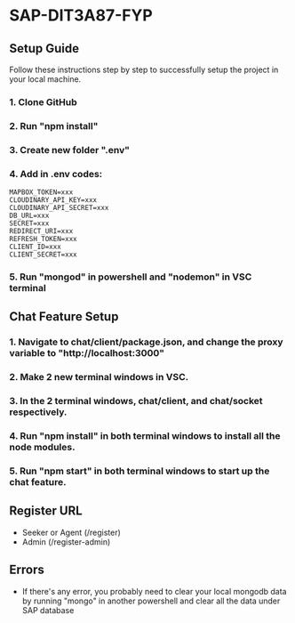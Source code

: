 # SAP-DIT3A87-FYP


## Setup Guide
Follow these instructions step by step to successfully setup the project in your local machine.
### 1. Clone GitHub
### 2. Run "npm install"
### 3. Create new folder ".env"
### 4. Add in .env codes:
```
MAPBOX_TOKEN=xxx
CLOUDINARY_API_KEY=xxx
CLOUDINARY_API_SECRET=xxx
DB_URL=xxx
SECRET=xxx
REDIRECT_URI=xxx
REFRESH_TOKEN=xxx
CLIENT_ID=xxx
CLIENT_SECRET=xxx
```
### 5. Run "mongod" in powershell and "nodemon" in VSC terminal

## Chat Feature Setup
### 1. Navigate to chat/client/package.json, and change the proxy variable to "http://localhost:3000"
### 2. Make 2 new terminal windows in VSC.
### 3. In the 2 terminal windows, chat/client, and chat/socket respectively.
### 4. Run "npm install" in both terminal windows to install all the node modules.
### 5. Run "npm start" in both terminal windows to start up the chat feature.

## Register URL

* Seeker or Agent (/register)
* Admin (/register-admin)

## Errors
* If there's any error, you probably need to clear your local mongodb data by running "mongo" in another powershell and clear all the data under SAP database
